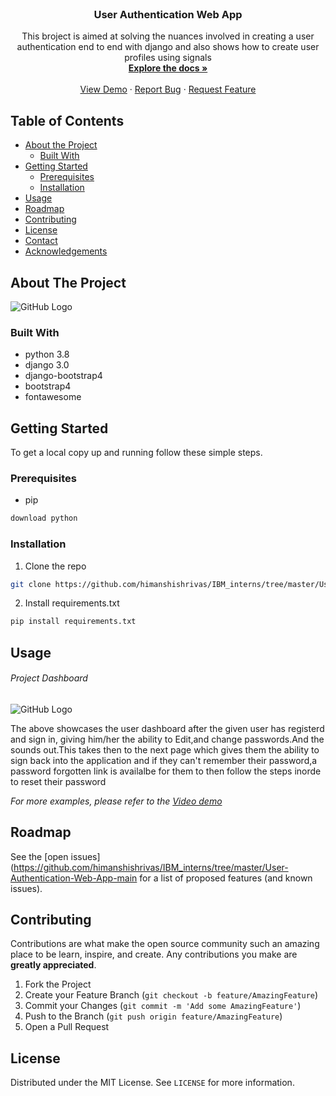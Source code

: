 <!--
*** Thanks for checking out this README Template. If you have a suggestion that would
*** make this better, please fork the repo and create a pull request or simply open
*** an issue with the tag "enhancement".
*** Thanks again! Now go create something AMAZING! :D
***
***
***
*** To avoid retyping too much info. Do a search and replace for the following:
*** github_username, repo_name, twitter_handle, email
-->





<!-- PROJECT SHIELDS -->
<!--
*** I'm using markdown "reference style" links for readability.
*** Reference links are enclosed in brackets [ ] instead of parentheses ( ).
*** See the bottom of this document for the declaration of the reference variables
*** for contributors-url, forks-url, etc. This is an optional, concise syntax you may use.
*** https://www.markdownguide.org/basic-syntax/#reference-style-links
-->




<!-- PROJECT LOGO -->
<br />
<p align="center">
  <a href="https://github.com/cforcross/User-Authentication-Web-App">
<!--     <img src="images/logo.png" alt="Logo" width="80" height="80"> -->
  </a>

  <h3 align="center">User Authentication Web App</h3>

  <p align="center">
   This broject is aimed at solving the nuances involved in creating a user authentication end to end with django and also
  shows how to create user profiles using signals 
    <br />
    <a href="https://github.com/himanshishrivas/IBM_interns/tree/master/User-Authentication-Web-App-main"><strong>Explore the docs »</strong></a>
    <br />
    <br />
    <a href="">View Demo</a>
    ·
    <a href="https://github.com/himanshishrivas/IBM_interns/tree/master/User-Authentication-Web-App-mains">Report Bug</a>
    ·
    <a href="https://github.com/himanshishrivas/IBM_interns/tree/master/User-Authentication-Web-App-main">Request Feature</a>
  </p>
</p>



<!-- TABLE OF CONTENTS -->
## Table of Contents

* [About the Project](#about-the-project)
  * [Built With](#built-with)
* [Getting Started](#getting-started)
  * [Prerequisites](#prerequisites)
  * [Installation](#installation)
* [Usage](#usage)
* [Roadmap](#roadmap)
* [Contributing](#contributing)
* [License](#license)
* [Contact](#contact)
* [Acknowledgements](#acknowledgements)



<!-- ABOUT THE PROJECT -->
## About The Project

![GitHub Logo](/images/chowacross_1.PNG)

### Built With

* python 3.8
* django 3.0
* django-bootstrap4
* bootstrap4
* fontawesome



<!-- GETTING STARTED -->
## Getting Started

To get a local copy up and running follow these simple steps.

### Prerequisites
* pip
```sh
download python
```

### Installation

1. Clone the repo
```sh
git clone https://github.com/himanshishrivas/IBM_interns/tree/master/User-Authentication-Web-App-main
```
2. Install requirements.txt
```sh
pip install requirements.txt
```
<!-- USAGE EXAMPLES -->
## Usage
###### Project Dashboard
![GitHub Logo](/images/chowacross_2.PNG)

The above showcases the user dashboard after the given user has registerd and sign in, giving him/her the ability to Edit,and change passwords.And the sounds out.This takes
then to the next page which gives them the ability to sign back into the application and if they can't remember their password,a password forgotten link is availalbe for 
them to then follow the steps inorde to reset their password

_For more examples, please refer to the [Video demo](https://example.com)_



<!-- ROADMAP -->
## Roadmap

See the [open issues](https://github.com/himanshishrivas/IBM_interns/tree/master/User-Authentication-Web-App-main for a list of proposed features (and known issues).



<!-- CONTRIBUTING -->
## Contributing

Contributions are what make the open source community such an amazing place to be learn, inspire, and create. Any contributions you make are **greatly appreciated**.

1. Fork the Project
2. Create your Feature Branch (`git checkout -b feature/AmazingFeature`)
3. Commit your Changes (`git commit -m 'Add some AmazingFeature'`)
4. Push to the Branch (`git push origin feature/AmazingFeature`)
5. Open a Pull Request



<!-- LICENSE -->
## License

Distributed under the MIT License. See `LICENSE` for more information.






<!-- MARKDOWN LINKS & IMAGES -->
<!-- https://www.markdownguide.org/basic-syntax/#reference-style-links -->

